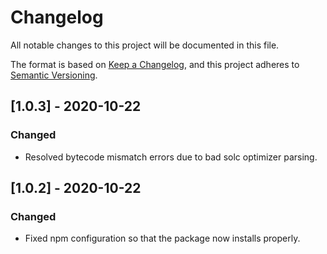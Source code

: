 # Changelog

All notable changes to this project will be documented in this file.

The format is based on [Keep a Changelog](https://keepachangelog.com/en/1.0.0/),
and this project adheres to [Semantic Versioning](https://semver.org/spec/v2.0.0.html).

## [1.0.3] - 2020-10-22

### Changed

- Resolved bytecode mismatch errors due to bad solc optimizer parsing.

## [1.0.2] - 2020-10-22

### Changed

- Fixed npm configuration so that the package now installs properly.


